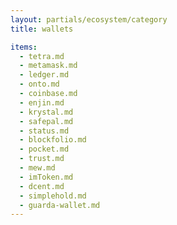 ```yaml
---
layout: partials/ecosystem/category
title: wallets

items:
  - tetra.md
  - metamask.md
  - ledger.md
  - onto.md
  - coinbase.md
  - enjin.md
  - krystal.md
  - safepal.md
  - status.md
  - blockfolio.md
  - pocket.md
  - trust.md
  - mew.md
  - imToken.md
  - dcent.md
  - simplehold.md
  - guarda-wallet.md
---
```

